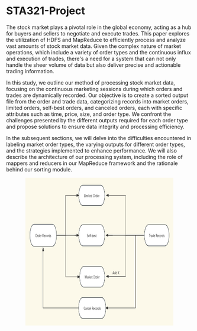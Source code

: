 # STA321-Project  
The stock market plays a pivotal role in the global economy, acting as a hub for buyers and sellers to negotiate and execute trades. This paper explores the utilization of HDFS and MapReduce to efficiently process and analyze vast amounts of stock market data. Given the complex nature of market operations, which include a variety of order types and the continuous influx and execution of trades, there's a need for a system that can not only handle the sheer volume of data but also deliver precise and actionable trading information.

In this study, we outline our method of processing stock market data, focusing on the continuous marketing sessions during which orders and trades are dynamically recorded. Our objective is to create a sorted output file from the order and trade data, categorizing records into market orders, limited orders, self-best orders, and canceled orders, each with specific attributes such as time, price, size, and order type. We confront the challenges presented by the different outputs required for each order type and propose solutions to ensure data integrity and processing efficiency.

In the subsequent sections, we will delve into the difficulties encountered in labeling market order types, the varying outputs for different order types, and the strategies implemented to enhance performance. We will also describe the architecture of our processing system, including the role of mappers and reducers in our MapReduce framework and the rationale behind our sorting module.

<div align="center">
    <img src="figure1.png" alt="Structure Overview" width="400" height="400">
</div>

